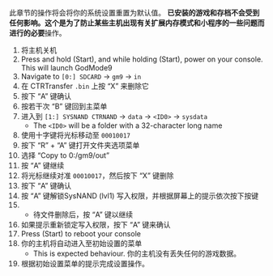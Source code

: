 此章节的操作将会将你的系统设置重置为默认值。 **已安装的游戏和存档不会受到任何影响。**这个是为了防止某些主机出现有关扩展内存模式和小程序的一些问题而进行的**必要**操作。

1. 将主机关机
2. Press and hold (Start), and while holding (Start), power on your console. This will launch GodMode9
3. Navigate to `[0:] SDCARD` -> `gm9` -> `in`
4. 在 CTRTransfer `.bin` 上按 “X” 来删除它
5. 按下 “A” 键确认
6. 按若干次 “B” 键回到主菜单
7. 进入到 `[1:] SYSNAND CTRNAND` -> `data` -> `<ID0>` -> `sysdata`
   - The `<ID0>` will be a folder with a 32-character long name
8. 使用十字键将光标移动至 `00010017`
9. 按下 “R” + “A” 键打开文件夹选项菜单
10. 选择 “Copy to 0:/gm9/out”
11. 按 “A” 键继续
12. 将光标继续对准 `00010017`，然后按下 “X” 键删除
13. 按下 “A” 键确认
14. 按 “A” 键解锁SysNAND (lvl1) 写入权限，并根据屏幕上的提示依次按下按键
15. - 待文件删除后，按 “A” 键以继续
16. 如果提示重新锁定写入权限，按下 “A” 键来确认
17. Press (Start) to reboot your console
18. 你的主机将自动进入至初始设置的菜单
    - This is expected behaviour. 你的主机没有丢失任何的游戏数据。
19. 根据初始设置菜单的提示完成设置操作。
